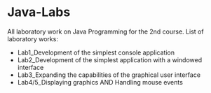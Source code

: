 # Java-Labs
All laboratory work on Java Programming for the 2nd course.
List of laboratory works:
- Lab1_Development of the simplest console application
- Lab2_Development of the simplest application with a windowed interface
- Lab3_Expanding the capabilities of the graphical user interface
- Lab4/5_Displaying graphics AND Handling mouse events
